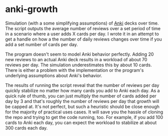 anki-growth
===========

Simulation (with a some simplifying assumptions) of [Anki](http://ankisrs.net/) decks over time. The script outputs the average number of reviews over a set period of time in a scenario where a user adds X cards per day. I wrote it in an attempt to get a handle on how a the number of daily reviews changes over time if you add a set number of cards per day.

The program doesn't seem to model Anki behavior perfectly. Adding 20 new reviews to an actual Anki deck results in a workload of about 70 reviews per day. The simulation underestimates this by about 10 cards. There is either a problem with the implementation or the program's underlying assumptions about Anki's behavior.

The results of running the script reveal that the number of reviews per day quickly stabilize no matter how many cards you add to Anki each day. As a quick rule of thumb, you can just multiply the number of cards added per day by 3 and that's roughly the number of reviews per day that growth will be capped at. It's not perfect, but such a heuristic should be close enough for the majority of practical uses cases. It will save you the hassle of cloning the repo and trying to get the code running, too. For example, if you add 100 cards to Anki each day, you can expect the workload to stabilize at about 300 cards each day. 